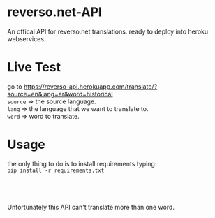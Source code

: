 # reverso.net-API
An offical API for reverso.net translations. ready to deploy into heroku webservices.

# Live Test
go to https://reverso-api.herokuapp.com/translate/?source=en&lang=ar&word=historical<br /> 
`source` => the source language.<br /> 
`lang` => the language that we want to translate to.<br /> 
`word` => word to translate.<br /> 

# Usage
the only thing to do is to install requirements typing:<br /> 
`pip install -r requirements.txt`<br /> 
<br />
<br /> 
<br /> 
<br /> 
Unfortunately this API can't translate more than one word. 
